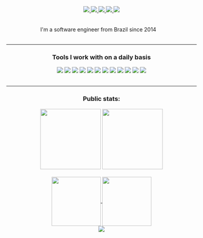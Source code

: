<div align="center">
    <a href="https://github.com/langsdorf">
        <img src="https://img.shields.io/badge/GitHub-000?style=for-the-badge&logo=github&logoColor=white"/>
    </a>
    <a href="https://www.linkedin.com/in/langsdorf">
        <img src="https://img.shields.io/badge/LinkedIn-000?style=for-the-badge&logo=linkedin&logoColor=white"/>
    </a>
    <a href="https://www.instagram.com/thlangsdorf/">
         <img src="https://img.shields.io/badge/Instagram-000?style=for-the-badge&logo=instagram&logoColor=white"/>
    </a>
    <a href="mailto:langsdorf6@gmail.com">
        <img src="https://img.shields.io/badge/Gmail-000?style=for-the-badge&logo=gmail&logoColor=white"/>
    </a>
    <a href="mailto:langsdorf@outlook.com">
        <img src="https://img.shields.io/badge/Outlook-000?style=for-the-badge&logo=Microsoft-Outlook&logoColor=white"/>
    </a>
</div>

<br/>
<br/>

<div align="center">I'm a software engineer from Brazil since 2014 <img src="https://cdn-icons-png.flaticon.com/512/197/197386.png" width="13"/></div>

<br/>
<hr/>

<div align="center">
    <h3 align="center">Tools I work with on a daily basis</h3>
    <div display="flex">
        <img src="https://img.shields.io/badge/node.js-6DA55F?style=for-the-badge&logo=node.js&logoColor=white"/>
        <img src="https://img.shields.io/badge/TypeScript-007ACC?style=for-the-badge&logo=typescript&logoColor=white"/>
        <img src="https://img.shields.io/badge/Express.js-black?style=for-the-badge&logo=express&logoColor=white"/>
        <img src="https://img.shields.io/badge/nestjs-ea2845?style=for-the-badge&logo=nestjs&logoColor=white"/>
        <img src="https://img.shields.io/badge/React-20232A?style=for-the-badge&logo=react&logoColor=61DAFB"/>
        <img src="https://img.shields.io/badge/react_native-%2320232a.svg?style=for-the-badge&logo=react&logoColor=%2361DAFB"/>
        <img src="https://img.shields.io/badge/Next-black?style=for-the-badge&logo=next.js&logoColor=white"/>
        <img src="https://img.shields.io/badge/Amazon_AWS-232F3E?style=for-the-badge&logo=amazon-aws&logoColor=white"/>
        <img src="https://img.shields.io/badge/Docker-00afff?style=for-the-badge&logo=docker&logoColor=white"/>
        <img src="https://img.shields.io/badge/MySQL-00000F?style=for-the-badge&logo=mysql&logoColor=white"/>
        <img src="https://img.shields.io/badge/MongoDB-4EA94B?style=for-the-badge&logo=mongodb&logoColor=white"/>
        <img src="https://img.shields.io/badge/-jest-%23C21325?style=for-the-badge&logo=jest&logoColor=white"/>
    </div>
</div>

<br/>
<hr/>

<div align="center">
    <h3>Public stats:</h4>
    <div display="flex">
        <img height=160 src="https://github-readme-stats.vercel.app/api/top-langs/?username=langsdorf&layout=compact&hide_border=true&theme=dark&langs_count=6&hide=css">
        <img height=160 src="https://github-readme-streak-stats.herokuapp.com?user=langsdorf&theme=dark&hide_border=true">
    </div>
    <br/>
    <div display="flex">
        <a href="https://github.com/Langsdorf/BlackBird" target="_blank">
            <img height=130 align="center" src="https://github-readme-stats.vercel.app/api/pin/?username=langsdorf&repo=BlackBird&theme=dark&hide_border=true">
        </a>
        <a href="https://github.com/Langsdorf/express-boilerplate" target="_blank">
            <img height=130 align="center" src="https://github-readme-stats.vercel.app/api/pin/?username=langsdorf&repo=express-boilerplate&theme=dark&hide_border=true">
        </a>
    </div>
</div>


<div align="center">
    <img src="https://github.com/Langsdorf/langsdorf/blob/output/github-contribution-grid-snake.svg" />
</div>

<p align="center">
  <img src="https://komarev.com/ghpvc/?username=langsdorf" alt="" />
</p>
